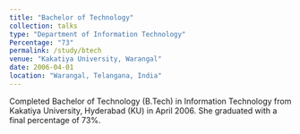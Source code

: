 ```yaml
---
title: "Bachelor of Technology"
collection: talks
type: "Department of Information Technology"
Percentage: "73"
permalink: /study/btech
venue: "Kakatiya University, Warangal"
date: 2006-04-01
location: "Warangal, Telangana, India"
---
```


Completed Bachelor of Technology (B.Tech) in Information Technology from Kakatiya University, Hyderabad (KU) in April 2006. She graduated with a final percentage of 73%.
